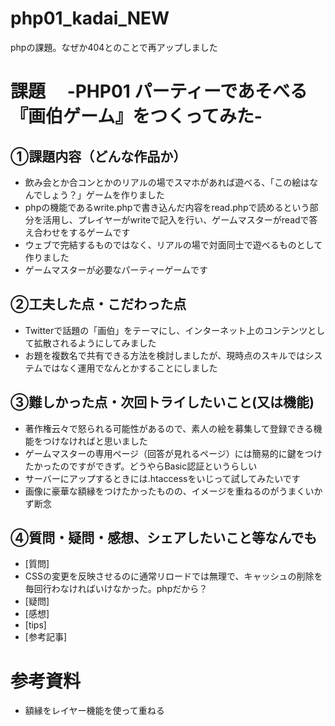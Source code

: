 # php01_kadai_NEW
phpの課題。なぜか404とのことで再アップしました

# 課題　 -PHP01 パーティーであそべる『画伯ゲーム』をつくってみた-

## ①課題内容（どんな作品か）

- 飲み会とか合コンとかのリアルの場でスマホがあれば遊べる、「この絵はなんでしょう？」ゲームを作りました
- phpの機能であるwrite.phpで書き込んだ内容をread.phpで読めるという部分を活用し、プレイヤーがwriteで記入を行い、ゲームマスターがreadで答え合わせをするゲームです
- ウェブで完結するものではなく、リアルの場で対面同士で遊べるものとして作りました
- ゲームマスターが必要なパーティーゲームです

## ②工夫した点・こだわった点

- Twitterで話題の「画伯」をテーマにし、インターネット上のコンテンツとして拡散されるようにしてみました
- お題を複数名で共有できる方法を検討しましたが、現時点のスキルではシステムではなく運用でなんとかすることにしました

## ③難しかった点・次回トライしたいこと(又は機能)

- 著作権云々で怒られる可能性があるので、素人の絵を募集して登録できる機能をつけなければと思いました
- ゲームマスターの専用ページ（回答が見れるページ）には簡易的に鍵をつけたかったのですができず。どうやらBasic認証というらしい
- サーバーにアップするときには.htaccessをいじって試してみたいです
- 画像に豪華な額縁をつけたかったものの、イメージを重ねるのがうまくいかず断念

## ④質問・疑問・感想、シェアしたいこと等なんでも

- [質問]
- CSSの変更を反映させるのに通常リロードでは無理で、キャッシュの削除を毎回行わなければいけなかった。phpだから？
- [疑問]
- [感想]
- [tips]
- [参考記事]

# 参考資料

- 額縁をレイヤー機能を使って重ねる
